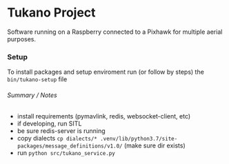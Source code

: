 Tukano Project
===

Software running on a Raspberry connected to a Pixhawk for multiple aerial purposes.

### Setup

To install packages and setup enviroment run (or follow by steps) the `bin/tukano-setup` file

###### Summary / Notes
* install requirements (pymavlink, redis, websocket-client, etc)
* if developing, run SITL
* be sure redis-server is running
* copy dialects `cp dialects/* .venv/lib/python3.7/site-packages/message_definitions/v1.0/` (make sure dir exists)
* run `python src/tukano_service.py`

